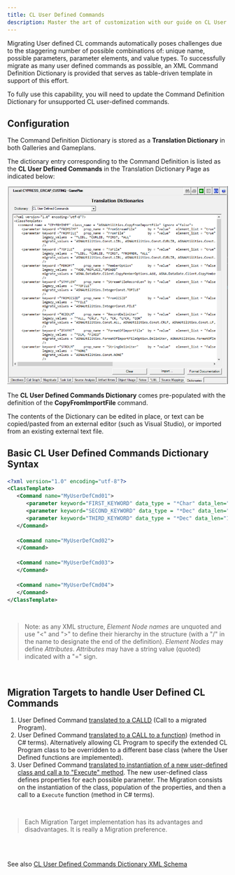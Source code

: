 ```yaml
---
title: CL User Defined Commands
description: Master the art of customization with our guide on CL User Defined Commands. This comprehensive resource is designed to empower users to extend the functionality of their systems by creating custom commands in Command Language (CL). Whether you're looking to automate routine tasks, streamline operations, or introduce new functionalities, our guide provides step-by-step instructions, best practices, and practical examples to help you craft effective and efficient custom commands. Perfect for system administrators, developers, and IT professionals seeking to leverage the full potential of CL for customization and automation.
---
```


Migrating User defined CL commands automatically poses challenges due to the staggering number of possible combinations of: unique name, possible parameters, parameter elements, and value types. To successfully migrate as many user defined commands as possible, an XML Command Definition Dictionary is provided that serves as table-driven template in support of this effort.

To fully use this capability, you will need to update the Command Definition Dictionary for unsupported CL user-defined commands.

## Configuration

The Command Definition Dictionary is stored as a **Translation Dictionary** in both Galleries and Gameplans.

The dictionary entry corresponding to the Command Definition is listed as the **CL User Defined Commands** in the Translation Dictionary Page as indicated below:

![CL User Defined Commands Dictionary](images/cl-user-def-dictionary.png)

The **CL User Defined Commands Dictionary** comes pre-populated with the definition of the **CopyFromImportFile** command.

The contents of the Dictionary can be edited in place, or text can be copied/pasted from an external editor (such as Visual Studio), or imported from an existing external text file.

## Basic CL User Defined Commands Dictionary Syntax

```xml
<?xml version="1.0" encoding="utf-8"?>
<ClassTemplate>
   <Command name="MyUserDefCmd01">  
      <parameter keyword="FIRST_KEYWORD" data_type = "*Char" data_len="10"/>
      <parameter keyword="SECOND_KEYWORD" data_type = "*Dec" data_len="10,2"/>
      <parameter keyword="THIRD_KEYWORD" data_type = "*Dec" data_len="10,2"/>
   </Command>

   <Command name="MyUserDefCmd02">  
   </Command>

   <Command name="MyUserDefCmd03">  
   </Command>

   <Command name="MyUserDefCmd04">  
   </Command>
</ClassTemplate>
```

<br>

>Note: as any XML structure, *Element Node names* are unquoted and use "<" and ">" to define their hierarchy in the structure (with a "/" in the name to designate the end of the definition). *Element Nodes* may define *Attributes*. *Attributes* may have a string value (quoted) indicated with a "=" sign.

<br>

## Migration Targets to handle User Defined CL Commands

1. User Defined Command [translated to a CALLD](/manuals/cocoon/cl-user-def-calld-to-program.html) (Call to a migrated Program).
2. User Defined Command [translated to a CALL to a function](/manuals/cocoon/cl-user-def-call-to-function.html)) (method in C# terms). Alternatively allowing CL Program to specify the extended CL Program class to be overridden to a different base class (where the User Defined functions are implemented).
3. User Defined Command [translated to instantiation of a new user-defined class and call a to "Execute" method](/manuals/cocoon/cl-user-def-call-to-execute-on-class.html). The new user-defined class defines properties for each possible parameter. The Migration consists on the instantiation of the class, population of the properties, and then a call to a `Execute` function (method in C# terms).

<br>

>Each Migration Target implementation has its advantages and disadvantages. It is really a Migration preference.

<br>
<br>

See also [CL User Defined Commands Dictionary XML Schema](/manuals/cocoon/cl-user-def-schema.html) 


